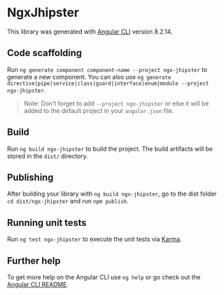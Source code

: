 # NgxJhipster

This library was generated with [Angular CLI](https://github.com/angular/angular-cli) version 8.2.14.

## Code scaffolding

Run `ng generate component component-name --project ngx-jhipster` to generate a new component. You can also use `ng generate directive|pipe|service|class|guard|interface|enum|module --project ngx-jhipster`.
> Note: Don't forget to add `--project ngx-jhipster` or else it will be added to the default project in your `angular.json` file. 

## Build

Run `ng build ngx-jhipster` to build the project. The build artifacts will be stored in the `dist/` directory.

## Publishing

After building your library with `ng build ngx-jhipster`, go to the dist folder `cd dist/ngx-jhipster` and run `npm publish`.

## Running unit tests

Run `ng test ngx-jhipster` to execute the unit tests via [Karma](https://karma-runner.github.io).

## Further help

To get more help on the Angular CLI use `ng help` or go check out the [Angular CLI README](https://github.com/angular/angular-cli/blob/master/README.md).
